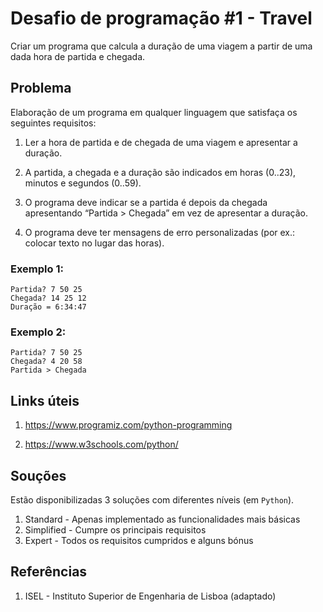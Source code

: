 # Desafio de programação #1 - Travel

Criar um programa que calcula a duração de uma viagem a partir de uma dada hora de partida e chegada.

## Problema
Elaboração de um programa em qualquer linguagem que satisfaça os seguintes requisitos:
1. Ler a hora de partida e de chegada de uma viagem e apresentar a duração.

2. A partida, a chegada e a duração são indicados em horas (0..23), minutos e segundos (0..59).

3. O programa deve indicar se a partida é depois da chegada apresentando “Partida > Chegada” em vez de apresentar a duração.

4. O programa deve ter mensagens de erro personalizadas (por ex.: colocar texto no lugar das horas).

### Exemplo 1:
    Partida? 7 50 25
    Chegada? 14 25 12
    Duração = 6:34:47

### Exemplo 2:
    Partida? 7 50 25
    Chegada? 4 20 58
    Partida > Chegada

## Links úteis
1. https://www.programiz.com/python-programming

2. https://www.w3schools.com/python/

## Souções
Estão disponibilizadas 3 soluções com diferentes níveis (em `Python`).
1. Standard - Apenas implementado as funcionalidades mais básicas
2. Simplified - Cumpre os principais requisitos
3. Expert - Todos os requisitos cumpridos e alguns bónus

## Referências
1. ISEL - Instituto Superior de Engenharia de Lisboa (adaptado)